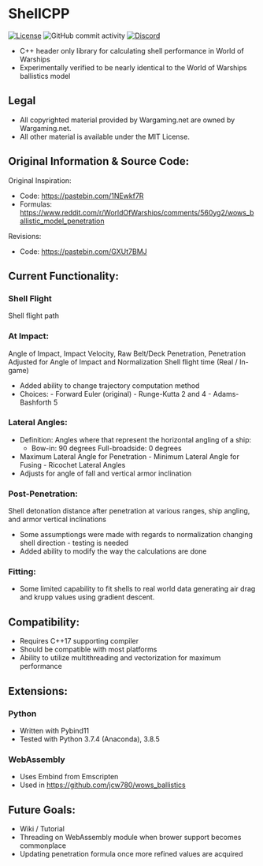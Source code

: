 # ShellCPP
[![License](https://img.shields.io/github/license/jcw780/ShellCPP)](./LICENSE)
![GitHub commit activity](https://img.shields.io/github/commit-activity/y/jcw780/ShellCPP?style=plastic)
[![Discord](https://discordapp.com/api/guilds/731224331136532531/widget.png)](https://discord.gg/fpDB9y5)
- C++ header only library for calculating shell performance in World of Warships
- Experimentally verified to be nearly identical to the World of Warships ballistics model
## Legal
- All copyrighted material provided by Wargaming.net are owned by Wargaming.net.
- All other material is available under the MIT License.
## Original Information & Source Code:
Original Inspiration:
- Code: https://pastebin.com/1NEwkf7R
- Formulas: https://www.reddit.com/r/WorldOfWarships/comments/560yg2/wows_ballistic_model_penetration <br/>

Revisions:
- Code: https://pastebin.com/GXUt7BMJ
## Current Functionality:
### Shell Flight
Shell flight path
### At Impact:
Angle of Impact, Impact Velocity, Raw Belt/Deck Penetration, Penetration Adjusted for Angle of Impact and Normalization
Shell flight time (Real / In-game)
- Added ability to change trajectory computation method 
- Choices: - Forward Euler (original) - Runge-Kutta 2 and 4 - Adams-Bashforth 5
### Lateral Angles: 
- Definition: Angles where that represent the horizontal angling of a ship:
  + Bow-in: 90 degrees Full-broadside: 0 degrees
- Maximum Lateral Angle for Penetration - Minimum Lateral Angle for Fusing - Ricochet Lateral Angles
- Adjusts for angle of fall and vertical armor inclination
### Post-Penetration:
Shell detonation distance after penetration at various ranges, ship angling, and armor vertical inclinations
- Some assumptiongs were made with regards to normalization changing shell direction - testing is needed
- Added ability to modify the way the calculations are done 
### Fitting:
- Some limited capability to fit shells to real world data generating air drag and krupp values using gradient descent. 
## Compatibility:
- Requires C++17 supporting compiler
- Should be compatible with most platforms 
- Ability to utilize multithreading and vectorization for maximum performance
## Extensions:
### Python 
- Written with Pybind11
- Tested with Python 3.7.4 (Anaconda), 3.8.5
### WebAssembly 
- Uses Embind from Emscripten
- Used in https://github.com/jcw780/wows_ballistics
## Future Goals:
- Wiki / Tutorial
- Threading on WebAssembly module when brower support becomes commonplace
- Updating penetration formula once more refined values are acquired



